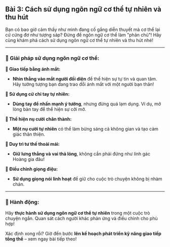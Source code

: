 ## Bài 3: Cách sử dụng ngôn ngữ cơ thể tự nhiên và thu hút

Bạn có bao giờ cảm thấy như mình đang cố gắng diễn thuyết mà cơ thể lại cứ cứng đơ như tượng sáp? Đừng để ngôn ngữ cơ thể làm "phản chủ"! Hãy cùng khám phá cách sử dụng ngôn ngữ cơ thể tự nhiên và thu hút nhé!

---

### 📌 Giải pháp sử dụng ngôn ngữ cơ thể:

**🔹 Giao tiếp bằng ánh mắt:**
- **Nhìn thẳng vào mắt người đối diện** để thể hiện sự tự tin và quan tâm. Hãy tưởng tượng bạn đang trao đổi ánh mắt với một người bạn thân!

**🔹 Sử dụng cử chỉ tay tự nhiên:**
- **Dùng tay để nhấn mạnh ý tưởng**, nhưng đừng quá lạm dụng. Ví dụ, mở lòng bàn tay để thể hiện sự cởi mở.

**🔹 Thể hiện nụ cười chân thành:**
- **Một nụ cười tự nhiên** có thể làm bừng sáng cả không gian và tạo cảm giác thân thiện.

**🔹 Duy trì tư thế thoải mái:**
- **Giữ lưng thẳng và vai thả lỏng**, không cần phải đứng như lính gác Hoàng gia đâu!

**🔹 Điều chỉnh giọng điệu:**
- **Sử dụng giọng nói linh hoạt** để giữ cho cuộc trò chuyện không bị nhàm chán.

---

### 🚀 Hành động:

Hãy **thực hành sử dụng ngôn ngữ cơ thể tự nhiên** trong một cuộc trò chuyện ngắn. Quan sát cách người khác phản ứng và điều chỉnh cho phù hợp!

Xác định xong rồi? Giờ đến bước **lên kế hoạch phát triển kỹ năng giao tiếp tổng thể** – xem ngay bài tiếp theo!